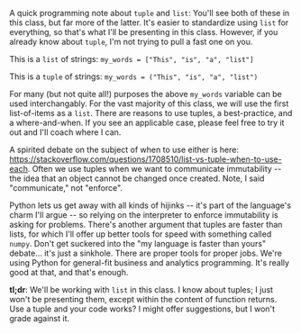 A quick programming note about `tuple` and `list`: You'll see both of these in this class, but far more of the latter. It's easier to standardize using `list` for everything, so that's what I'll be presenting in this class. However, if you already know about `tuple`, I'm not trying to pull a fast one on you.

This is a `list` of strings: `my_words = ["This", "is", "a", "list"]`

This is a `tuple` of strings: `my_words = ("This", "is", "a", "list")`

For many (but not quite all!) purposes the above `my_words` variable can be used interchangably. For the vast majority of this class, we will use the first list-of-items as a `list`. There are reasons to use tuples, a best-practice, and a where-and-when. If you see an applicable case, please feel free to try it out and I'll coach where I can.

A spirited debate on the subject of when to use either is here: https://stackoverflow.com/questions/1708510/list-vs-tuple-when-to-use-each.  Often we use tuples when we want to communicate immutability -- the idea that an object cannot be changed once created. Note, I said "communicate," not "enforce". 

Python lets us get away with all kinds of hijinks -- it's part of the language's charm I'll argue -- so relying on the interpreter to enforce immutability is asking for problems. There's another argument that tuples are faster than lists, for which I'll offer up better tools for speed with something called `numpy`. Don't get suckered into the "my language is faster than yours" debate... it's just a sinkhole. There are proper tools for proper jobs. We're using Python for general-fit business and analytics programming. It's really good at that, and that's enough.

**tl;dr**: We'll be working with `list` in this class. I know about tuples; I just won't be presenting them, except within the content of function returns. Use a tuple and your code works? I might offer suggestions, but I won't grade against it.